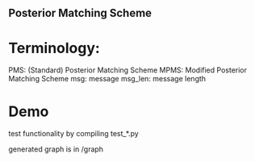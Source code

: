 ## Posterior Matching Scheme


# Terminology:
PMS:        (Standard) Posterior Matching Scheme
MPMS:       Modified Posterior Matching Scheme
msg:        message
msg_len:    message length

# Demo
test functionality by compiling test_*.py

generated graph is in /graph
